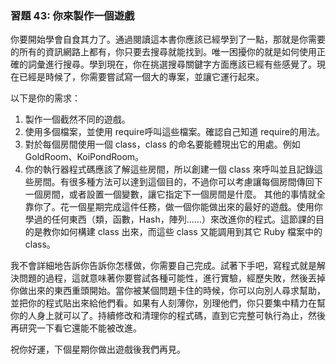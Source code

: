 ### 習題 43: 你來製作一個遊戲

你要開始學會自食其力了。通過閱讀這本書你應該已經學到了一點，那就是你需要的所有的資訊網路上都有，你只要去搜尋就能找到。唯一困擾你的就是如何使用正確的詞彙進行搜尋。學到現在，你在挑選搜尋關鍵字方面應該已經有些感覺了。現在已經是時候了，你需要嘗試寫一個大的專案，並讓它運行起來。

以下是你的需求：

1. 製作一個截然不同的遊戲。
2. 使用多個檔案，並使用 require呼叫這些檔案。確認自己知道 require的用法。
3. 對於每個房間使用一個 class，class 的命名要能體現出它的用處。例如GoldRoom、KoiPondRoom。
4. 你的執行器程式碼應該了解這些房間，所以創建一個 class 來呼叫並且記錄這些房間。有很多種方法可以達到這個目的，不過你可以考慮讓每個房間傳回下一個房間，或者設置一個變數，讓它指定下一個房間是什麼。
其他的事情就全靠你了。花一個星期完成這件任務，做一個你能做出來的最好的遊戲。使用你學過的任何東西（類，函數，Hash，陣列……）來改進你的程式。這節課的目的是教你如何構建 class 出來，而這些 class 又能調用到其它 Ruby 檔案中的 class。

我不會詳細地告訴你告訴你怎樣做，你需要自己完成。試著下手吧，寫程式就是解決問題的過程，這就意味著你要嘗試各種可能性，進行實驗，經歷失敗，然後丟掉你做出來的東西重頭開始。當你被某個問題卡住的時候，你可以向別人尋求幫助，並把你的程式貼出來給他們看。如果有人刻薄你，別理他們，你只要集中精力在幫你的人身上就可以了。持續修改和清理你的程式碼，直到它完整可執行為止，然後再研究一下看它還能不能被改進。

祝你好運，下個星期你做出遊戲後我們再見。